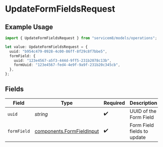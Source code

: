 # UpdateFormFieldsRequest

## Example Usage

```typescript
import { UpdateFormFieldsRequest } from "servicem8/models/operations";

let value: UpdateFormFieldsRequest = {
  uuid: "b954c479-0928-4c00-86ff-8f29c8f7bbe5",
  formField: {
    uuid: "123e4567-a5f3-444d-9ff5-231b2078c13b",
    formUuid: "123e4567-fed4-4e9f-9a9f-231b20c345cb",
  },
};
```

## Fields

| Field                                                                  | Type                                                                   | Required                                                               | Description                                                            |
| ---------------------------------------------------------------------- | ---------------------------------------------------------------------- | ---------------------------------------------------------------------- | ---------------------------------------------------------------------- |
| `uuid`                                                                 | *string*                                                               | :heavy_check_mark:                                                     | UUID of the Form Field                                                 |
| `formField`                                                            | [components.FormFieldInput](../../models/components/formfieldinput.md) | :heavy_check_mark:                                                     | Form Field fields to update                                            |